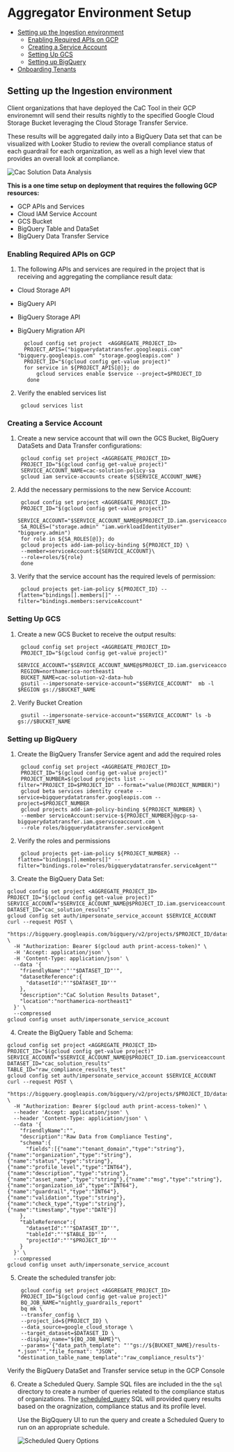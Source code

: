 
# Aggregator Environment Setup

<!-- TOC start -->
* [Setting up the Ingestion environment](#setting-up-the-ingestion-environment)
  * [Enabling Required APIs on GCP](#enabling-required-apis-on-gcp)
  * [Creating a Service Account](#creating-a-service-account)
  * [Setting Up GCS](#setting-up-gcs)
  * [Setting up BigQuery](#setting-up-bigquery)
* [Onboarding Tenants](#onboarding-tenants)
<!-- TOC end -->

## Setting up the Ingestion environment

Client organizations that have deployed the CaC Tool in their GCP environemnt will send their results nightly to the specified Google Cloud Storage Bucket leveraging the Cloud Storage Transfer Service.

These results will be aggregated daily into a BigQuery Data set that can be visualized with Looker Studio to review the overall compliance status of each guardrail for each organization, as well as a high level view that provides an overall look at compliance.

![Cac Solution Data Analysis](../assets/architecture_diagrams/cac-Solution-Architecture-Data-Analysis.png)

**This is a one time setup on deployment that requires the following GCP resources:**

* GCP APIs and Services
* Cloud IAM Service Account
* GCS Bucket
* BigQuery Table and DataSet
* BigQuery Data Transfer Service

### Enabling Required APIs on GCP

1. The following APIs and services are required in the project that is receiving and aggregating the compliance result data:

* Cloud Storage API
* BigQuery API
* BigQuery Storage API
* BigQuery Migration API

        gcloud config set project  <AGGREGATE_PROJECT_ID>
        PROJECT_APIS=("bigquerydatatransfer.googleapis.com" "bigquery.googleapis.com" "storage.googleapis.com" )       
        PROJECT_ID="$(gcloud config get-value project)"
        for service in ${PROJECT_APIS[@]}; do
            gcloud services enable $service --project=$PROJECT_ID
         done

2. Verify the enabled services list

        gcloud services list

### Creating a Service Account

1. Create a new service account that will own the GCS Bucket, BigQuery DataSets and Data Transfer configurations:

        gcloud config set project <AGGREGATE_PROJECT_ID>
        PROJECT_ID="$(gcloud config get-value project)"
        SERVICE_ACCOUNT_NAME=cac-solution-policy-sa
        gcloud iam service-accounts create ${SERVICE_ACCOUNT_NAME}

2. Add the necessary permissions to the new Service Account:

        gcloud config set project <AGGREGATE_PROJECT_ID>
        PROJECT_ID="$(gcloud config get-value project)"
        SERVICE_ACCOUNT="$SERVICE_ACCOUNT_NAME@$PROJECT_ID.iam.gserviceaccount.com"
        SA_ROLES=("storage.admin" "iam.workloadIdentityUser" "bigquery.admin")
        for role in ${SA_ROLES[@]}; do 
        gcloud projects add-iam-policy-binding ${PROJECT_ID} \
        --member=serviceAccount:${SERVICE_ACCOUNT}\
        --role=roles/${role}
        done

3. Verify that the service account has the required levels of permission:

        gcloud projects get-iam-policy ${PROJECT_ID} --flatten="bindings[].members[]" --filter="bindings.members:serviceAccount"

### Setting Up GCS

1. Create a new GCS Bucket to receive the output results:

        gcloud config set project <AGGREGATE_PROJECT_ID>
        PROJECT_ID="$(gcloud config get-value project)"
        SERVICE_ACCOUNT="$SERVICE_ACCOUNT_NAME@$PROJECT_ID.iam.gserviceaccount.com"
        REGION=northamerica-northeast1
        BUCKET_NAME=cac-solution-v2-data-hub
        gsutil --impersonate-service-account="$SERVICE_ACCOUNT"  mb -l $REGION gs://$BUCKET_NAME

2. Verify Bucket Creation

        gsutil --impersonate-service-account="$SERVICE_ACCOUNT" ls -b gs://$BUCKET_NAME

### Setting up BigQuery

1. Create the BigQuery Transfer Service agent and add the required roles

        gcloud config set project <AGGREGATE_PROJECT_ID>
        PROJECT_ID="$(gcloud config get-value project)"
        PROJECT_NUMBER=$(gcloud projects list --filter="PROJECT_ID=$PROJECT_ID" --format="value(PROJECT_NUMBER)")
        gcloud beta services identity create --service=bigquerydatatransfer.googleapis.com --project=$PROJECT_NUMBER
        gcloud projects add-iam-policy-binding ${PROJECT_NUMBER} \
        --member serviceAccount:service-${PROJECT_NUMBER}@gcp-sa-bigquerydatatransfer.iam.gserviceaccount.com \
        --role roles/bigquerydatatransfer.serviceAgent

2. Verify the roles and permissions

        gcloud projects get-iam-policy ${PROJECT_NUMBER} --flatten="bindings[].members[]" --filter="bindings.role="roles/bigquerydatatransfer.serviceAgent""

3. Create the BigQuery Data Set:
```
gcloud config set project <AGGREGATE_PROJECT_ID>
PROJECT_ID="$(gcloud config get-value project)"
SERVICE_ACCOUNT="$SERVICE_ACCOUNT_NAME@$PROJECT_ID.iam.gserviceaccount.com"
DATASET_ID="cac_solution_results"
gcloud config set auth/impersonate_service_account $SERVICE_ACCOUNT
curl --request POST \
  "https://bigquery.googleapis.com/bigquery/v2/projects/$PROJECT_ID/datasets" \
  -H "Authorization: Bearer $(gcloud auth print-access-token)" \
  -H 'Accept: application/json' \
  -H 'Content-Type: application/json' \
  --data '{
    "friendlyName":"'"$DATASET_ID"'",
    "datasetReference":{
      "datasetId":"'"$DATASET_ID"'"
    },
    "description":"CaC Solution Results Dataset",
    "location":"northamerica-northeast1"
  }' \
  --compressed
gcloud config unset auth/impersonate_service_account
```

4. Create the BigQuery Table and Schema:
```
gcloud config set project <AGGREGATE_PROJECT_ID>
PROJECT_ID="$(gcloud config get-value project)"
SERVICE_ACCOUNT="$SERVICE_ACCOUNT_NAME@$PROJECT_ID.iam.gserviceaccount.com"
DATASET_ID="cac_solution_results"
TABLE_ID="raw_compliance_results_test"
gcloud config set auth/impersonate_service_account $SERVICE_ACCOUNT
curl --request POST \
  "https://bigquery.googleapis.com/bigquery/v2/projects/$PROJECT_ID/datasets/$DATASET_ID/tables" \
  -H "Authorization: Bearer $(gcloud auth print-access-token)" \
  --header 'Accept: application/json' \
  --header 'Content-Type: application/json' \
  --data '{
    "friendlyName":"",
    "description":"Raw Data from Compliance Testing",
    "schema":{
      "fields":[{"name":"tenant_domain","type":"string"},{"name":"organization","type":"string"},{"name":"status","type":"string"},{"name":"profile_level","type":"INT64"},{"name":"description","type":"string"},{"name":"asset_name","type":"string"},{"name":"msg","type":"string"},{"name":"organization_id","type":"INT64"},{"name":"guardrail","type":"INT64"},{"name":"validation","type":"string"},{"name":"check_type","type":"string"},{"name":"timestamp","type":"DATE"}]
    },
    "tableReference":{
      "datasetId":"'"$DATASET_ID"'",
      "tableId":"'"$TABLE_ID"'",
      "projectId":"'"$PROJECT_ID"'"
    }
  }' \
  --compressed
gcloud config unset auth/impersonate_service_account
```

5. Create the scheduled transfer job:

        gcloud config set project <AGGREGATE_PROJECT_ID>
        PROJECT_ID="$(gcloud config get-value project)"
        BQ_JOB_NAME="nightly_guardrails_report"
        bq mk \
        --transfer_config \
        --project_id=${PROJECT_ID} \
        --data_source=google_cloud_storage \
        --target_dataset=$DATASET_ID \
        --display_name="${BQ_JOB_NAME}"\
        --params='{"data_path_template": "'"gs://${BUCKET_NAME}/results-*.json"'","file_format": "JSON", "destination_table_name_template":"raw_compliance_results"}'
  
Verify the BigQuery DataSet and Transfer service setup in the GCP Console

6. Create a Scheduled Query. Sample SQL files are included in the the `sql` directory to create a number of queries related to the compliance status of organizations. The [scheduled_query](../setup_scripts/aggregator/sql/scheduled_query.sql) SQL will provided query results based on the oragnization, compliance status and its profile level.

    Use the BigQquery UI to run the query and create a Scheduled Query to run on an appropriate schedule.

    ![Scheduled Query Options](../assets/scheduled_query_2.png)

